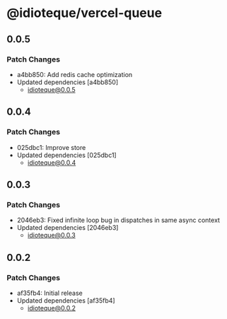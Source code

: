 # @idioteque/vercel-queue

## 0.0.5

### Patch Changes

- a4bb850: Add redis cache optimization
- Updated dependencies [a4bb850]
  - idioteque@0.0.5

## 0.0.4

### Patch Changes

- 025dbc1: Improve store
- Updated dependencies [025dbc1]
  - idioteque@0.0.4

## 0.0.3

### Patch Changes

- 2046eb3: Fixed infinite loop bug in dispatches in same async context
- Updated dependencies [2046eb3]
  - idioteque@0.0.3

## 0.0.2

### Patch Changes

- af35fb4: Initial release
- Updated dependencies [af35fb4]
  - idioteque@0.0.2
